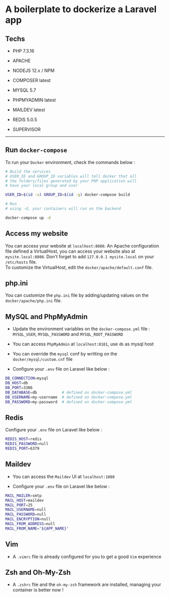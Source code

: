 # A boilerplate to dockerize a Laravel app

## Techs

- PHP 7.3.16

- APACHE

- NODEJS 12.x / NPM

- COMPOSER latest

- MYSQL 5.7

- PHPMYADMIN latest

- MAILDEV latest

- REDIS 5.0.5

- SUPERVISOR

<hr>

## Run `docker-compose`

To run your `Docker` environment, check the commands below :

```bash
# Build the services
# USER_ID and GROUP_ID variables will tell docker that all
# the folders/files generated by your PHP application will
# have your local group and user

USER_ID=$(id -u) GROUP_ID=$(id -g) docker-compose build

# Run
# using -d, your containers will run on the backend

docker-compose up -d
```

## Access my website

You can access your website at `localhost:8080`. An Apache configuration file defined a VirtualHost, you can access your website also at `mysite.local:8080`. Don't forget to add `127.0.0.1 mysite.local` on your `/etc/hosts` file. <br> To customize the VirtualHost, edit the `docker/apache/default.conf` file.

## php.ini

You can customize the `php.ini` file by adding/updating values on the `docker/apache/php.ini` file.

## MySQL and PhpMyAdmin

- Update the environment variables on the `docker-compose.yml` file : `MYSQL_USER`, `MYSQL_PASSWORD` and `MYSQL_ROOT_PASSWORD`

- You can access `PhpMyAdmin` at `localhost:8181`, use `db` as mysql host

- You can override the `mysql` conf by writting on the `docker/mysql/custom.cnf` file

- Configure your `.env` file on Laravel like below :

```bash
DB_CONNECTION=mysql
DB_HOST=db
DB_PORT=3306
DB_DATABASE=db           # defined on docker-compose.yml
DB_USERNAME=my-username  # defined on docker-compose.yml
DB_PASSWORD=my-password  # defined on docker-compose.yml
```

## Redis

Configure your `.env` file on Laravel like below :

```bash
REDIS_HOST=redis
REDIS_PASSWORD=null
REDIS_PORT=6379
```

## Maildev

- You can access the `Maildev` UI at `localhost:1080`

- Configure your `.env` file on Laravel like below :

```bash
MAIL_MAILER=smtp
MAIL_HOST=maildev
MAIL_PORT=25
MAIL_USERNAME=null
MAIL_PASSWORD=null
MAIL_ENCRYPTION=null
MAIL_FROM_ADDRESS=null
MAIL_FROM_NAME="${APP_NAME}"
```

## Vim

- A `.vimrc` file is already configured for you to get a good `Vim` experience

## Zsh and Oh-My-Zsh

- A `.zshrc` file and the `oh-my-zsh` framework are installed, managing your container is better now !
